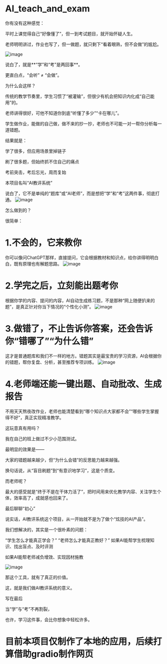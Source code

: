 # AI_teach_and_exam
你有没有这种感觉：

平时上课觉得自己“好像懂了”，但一到考试题目，就开始怀疑人生。

老师明明讲过，作业也写了，但一做题，就只剩下“看着眼熟，但不会做”的尴尬。

![image](https://github.com/user-attachments/assets/0653e3f5-0ec5-4e85-8ff2-d70009c75e80)

说白了，就是**“学”和“考”是两回事**。

 更直白点，“会听” ≠ “会做”。

为什么会这样？

传统的教学节奏里，学生习惯了“被灌输”，但很少有机会把知识内化成“自己能用”的。

老师讲得很好，可他不知道你到底“听懂了多少”“卡在哪儿”。

学生做作业，能做的自己做，做不来的抄一抄，老师也不可能一对一帮你分析每一道错题。

结果就是：

学了很多，但应用场景里掉链子

刷了很多题，但始终抓不住自己的痛点

考前突击，考后忘光，周而复始

本项目名叫“AI教评系统”

说白了，它不是单纯的“题库”或“AI老师”，而是想把“学”和“考”这两件事，彻底打通。
![image](https://github.com/user-attachments/assets/d1aafa3b-b6bd-45d8-8c33-40db39944630)

怎么做到的？

很简单：

# 1.不会的，它来教你

 你可以像问ChatGPT那样，直接提问，它会根据教材和知识点，给你讲得明明白白，既有原理也有解题思路。
![image](https://github.com/user-attachments/assets/65b87385-ede7-4cb7-989a-41b2c94ea3fc)


# 2.学完之后，立刻能出题考你

 根据你学的内容、提问的内容，AI自动生成练习题，不是那种“网上随便扒来的题”，是真正针对你当下情况的“个性化小测”。
![image](https://github.com/user-attachments/assets/a87ebf5e-135e-458b-ba61-a94e5d73a342)


# 3.做错了，不止告诉你答案，还会告诉你“错哪了”“为什么错”

 这才是普通题库和我们不一样的地方。错题其实是最宝贵的学习资源，AI会根据你的错题，帮你复盘、分析，甚至推荐专项训练。
![image](https://github.com/user-attachments/assets/910751dd-cbe4-4734-ac4b-d3edf2737e23)


# 4.老师端还能一键出题、自动批改、生成报告

不用天天熬夜改作业，老师也能清楚看到“哪个知识点大家都不会”“哪些学生掌握得不好”，真正实现精准教学。



这玩意真有用吗？

我在自己的班上做过不少小范围测试。

 最明显的效果是——

 大家的错题越来越少，但“为什么会错”的反思能力越来越强。

 换句话说，从“盲目刷题”到“有意识地学习”，这是个质变。

而老师呢？

最大的感受就是“终于不是在干体力活了”，把时间用来优化教学内容、关注学生个体，效率高了，成就感也回来了。

最后聊聊“初心”

说实话，AI教评系统这个项目，从一开始就不是为了做个“炫技的AI产品”。

 我们想解决的，其实是一个很朴素的问题：

“学生怎么才能真正学会？”
 “老师怎么才能真正教好？”
如果AI能帮学生梳理知识、找出盲点、及时评测

 如果AI能帮老师减负增效、实现因材施教


![image](https://github.com/user-attachments/assets/7ec07dee-f727-4263-875f-3bd87f9f5e3a)


 那这个工具，就有了真正的价值。

这，就是我们做AI教评系统的意义。

写在最后

当“学”与“考”不再割裂，

 也许，学习这件事，会比你想象中轻松许多。


 # 目前本项目仅制作了本地的应用，后续打算借助gradio制作网页
